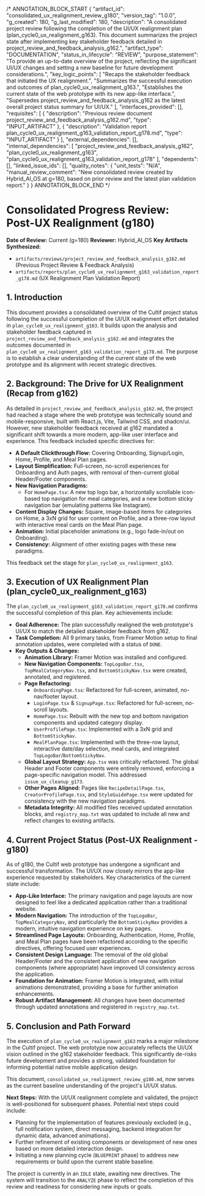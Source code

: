 /* ANNOTATION_BLOCK_START
{
  "artifact_id": "consolidated_ux_realignment_review_g180",
  "version_tag": "1.0.0",
  "g_created": 180,
  "g_last_modified": 180,
  "description": "A consolidated project review following the completion of the UI/UX realignment plan (plan_cycle0_ux_realignment_g163). This document summarizes the project state after implementing key stakeholder feedback detailed in project_review_and_feedback_analysis_g162.",
  "artifact_type": "DOCUMENTATION",
  "status_in_lifecycle": "REVIEW",
  "purpose_statement": "To provide an up-to-date overview of the project, reflecting the significant UI/UX changes and setting a new baseline for future development considerations.",
  "key_logic_points": [
    "Recaps the stakeholder feedback that initiated the UX realignment.",
    "Summarizes the successful execution and outcomes of plan_cycle0_ux_realignment_g163.",
    "Establishes the current state of the web prototype with its new app-like interface.",
    "Supersedes project_review_and_feedback_analysis_g162 as the latest overall project status summary for UI/UX."
  ],
  "interfaces_provided": [],
  "requisites": [
    { "description": "Previous review document project_review_and_feedback_analysis_g162.md", "type": "INPUT_ARTIFACT" },
    { "description": "Validation report plan_cycle0_ux_realignment_g163_validation_report_g178.md", "type": "INPUT_ARTIFACT" }
  ],
  "external_dependencies": [],
  "internal_dependencies": [
    "project_review_and_feedback_analysis_g162",
    "plan_cycle0_ux_realignment_g163",
    "plan_cycle0_ux_realignment_g163_validation_report_g178"
  ],
  "dependents": [],
  "linked_issue_ids": [],
  "quality_notes": {
    "unit_tests": "N/A",
    "manual_review_comment": "New consolidated review created by Hybrid_AI_OS at g=180, based on prior review and the latest plan validation report."
  }
}
ANNOTATION_BLOCK_END */

# Consolidated Progress Review: Post-UX Realignment (g180)

**Date of Review:** Current (g=180)
**Reviewer:** Hybrid_AI_OS
**Key Artifacts Synthesized:**
*   `artifacts/reviews/project_review_and_feedback_analysis_g162.md` (Previous Project Review & Feedback Analysis)
*   `artifacts/reports/plan_cycle0_ux_realignment_g163_validation_report_g178.md` (UX Realignment Plan Validation Report)

## 1. Introduction

This document provides a consolidated overview of the Cultif project status following the successful completion of the UI/UX realignment effort detailed in `plan_cycle0_ux_realignment_g163`. It builds upon the analysis and stakeholder feedback captured in `project_review_and_feedback_analysis_g162.md` and integrates the outcomes documented in `plan_cycle0_ux_realignment_g163_validation_report_g178.md`. The purpose is to establish a clear understanding of the current state of the web prototype and its alignment with recent strategic directives.

## 2. Background: The Drive for UX Realignment (Recap from g162)

As detailed in `project_review_and_feedback_analysis_g162.md`, the project had reached a stage where the web prototype was technically sound and mobile-responsive, built with React.js, Vite, Tailwind CSS, and shadcn/ui. However, new stakeholder feedback received at g162 mandated a significant shift towards a more modern, app-like user interface and experience. This feedback included specific directives for:

*   **A Default Clickthrough Flow:** Covering Onboarding, Signup/Login, Home, Profile, and Meal Plan pages.
*   **Layout Simplification:** Full-screen, no-scroll experiences for Onboarding and Auth pages, with removal of then-current global Header/Footer components.
*   **New Navigation Paradigms:**
    *   For `HomePage.tsx`: A new top logo bar, a horizontally scrollable icon-based top navigation for meal categories, and a new bottom sticky navigation bar (emulating patterns like Instagram).
*   **Content Display Changes:** Square, image-based items for categories on Home, a 3xN grid for user content on Profile, and a three-row layout with interactive meal cards on the Meal Plan page.
*   **Animation:** Initial placeholder animations (e.g., logo fade-in/out on Onboarding).
*   **Consistency:** Alignment of other existing pages with these new paradigms.

This feedback set the stage for `plan_cycle0_ux_realignment_g163`.

## 3. Execution of UX Realignment Plan (plan_cycle0_ux_realignment_g163)

The `plan_cycle0_ux_realignment_g163_validation_report_g178.md` confirms the successful completion of this plan. Key achievements include:

*   **Goal Adherence:** The plan successfully realigned the web prototype's UI/UX to match the detailed stakeholder feedback from g162.
*   **Task Completion:** All 9 primary tasks, from Framer Motion setup to final annotation updates, were completed with a status of `DONE`.
*   **Key Outputs & Changes:**
    *   **Animation Library:** Framer Motion was installed and configured.
    *   **New Navigation Components:** `TopLogoBar.tsx`, `TopMealCategoryNav.tsx`, and `BottomStickyNav.tsx` were created, annotated, and registered.
    *   **Page Refactoring:**
        *   `OnboardingPage.tsx`: Refactored for full-screen, animated, no-nav/footer layout.
        *   `LoginPage.tsx` & `SignupPage.tsx`: Refactored for full-screen, no-scroll layouts.
        *   `HomePage.tsx`: Rebuilt with the new top and bottom navigation components and updated category display.
        *   `UserProfilePage.tsx`: Implemented with a 3xN grid and `BottomStickyNav`.
        *   `MealPlanPage.tsx`: Implemented with the three-row layout, interactive date/day selection, meal cards, and integrated `TopLogoBar`/`BottomStickyNav`.
    *   **Global Layout Strategy:** `App.tsx` was critically refactored. The global Header and Footer components were entirely removed, enforcing a page-specific navigation model. This addressed `issue_ux_cleanup_g173`.
    *   **Other Pages Aligned:** Pages like `RecipeDetailPage.tsx`, `CreatorProfilePage.tsx`, and `StyleGuidePage.tsx` were updated for consistency with the new navigation paradigms.
    *   **Metadata Integrity:** All modified files received updated annotation blocks, and `registry_map.txt` was updated to include all new and reflect changes to existing artifacts.

## 4. Current Project Status (Post-UX Realignment - g180)

As of g180, the Cultif web prototype has undergone a significant and successful transformation. The UI/UX now closely mirrors the app-like experience requested by stakeholders. Key characteristics of the current state include:

*   **App-Like Interface:** The primary navigation and page layouts are now designed to feel like a dedicated application rather than a traditional website.
*   **Modern Navigation:** The introduction of the `TopLogoBar`, `TopMealCategoryNav`, and particularly the `BottomStickyNav` provides a modern, intuitive navigation experience on key pages.
*   **Streamlined Page Layouts:** Onboarding, Authentication, Home, Profile, and Meal Plan pages have been refactored according to the specific directives, offering focused user experiences.
*   **Consistent Design Language:** The removal of the old global Header/Footer and the consistent application of new navigation components (where appropriate) have improved UI consistency across the application.
*   **Foundation for Animation:** Framer Motion is integrated, with initial animations demonstrated, providing a base for further animation enhancements.
*   **Robust Artifact Management:** All changes have been documented through updated annotations and registered in `registry_map.txt`.

## 5. Conclusion and Path Forward

The execution of `plan_cycle0_ux_realignment_g163` marks a major milestone in the Cultif project. The web prototype now accurately reflects the UI/UX vision outlined in the g162 stakeholder feedback. This significantly de-risks future development and provides a strong, validated foundation for informing potential native mobile application design.

This document, `consolidated_ux_realignment_review_g180.md`, now serves as the current baseline understanding of the project's UI/UX status.

**Next Steps:**
With the UI/UX realignment complete and validated, the project is well-positioned for subsequent phases. Potential next steps could include:
*   Planning for the implementation of features previously excluded (e.g., full notification system, direct messaging, backend integration for dynamic data, advanced animations).
*   Further refinement of existing components or development of new ones based on more detailed interaction design.
*   Initiating a new planning cycle (`BLUEPRINT` phase) to address new requirements or build upon the current stable baseline.

The project is currently in an `IDLE` state, awaiting new directives. The system will transition to the `ANALYZE` phase to reflect the completion of this review and readiness for considering new inputs or goals. 